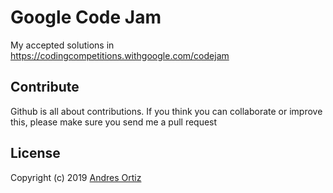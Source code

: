# Google Code Jam
My accepted solutions in https://codingcompetitions.withgoogle.com/codejam

## Contribute
Github is all about contributions. If you think you can collaborate or improve this, please make sure you send me a pull request

## License
Copyright (c) 2019 [Andres Ortiz](https://www.linkedin.com/in/andresortiz28/)